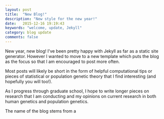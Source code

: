 ```yaml
---
layout: post
title:  "New Blog!"
description: "New style for the new year!"
date:   2015-12-16 19:19:43
keywords: "welcome, update, Jekyll"
category: blog update
comments: false
---
```


New year, new blog! I've been pretty happy with Jekyll as far as a static site generator. However I wanted to move to a new template which puts the blog as the focus so that I am encouraged to post more often.  

Most posts will likely be short in the form of helpful computational tips or pieces of statistical or population genetic theory that I find interesting (and hopefully you will too!).

As I progress through graduate school, I hope to write longer pieces on research that I am conducting and my opinions on current research in both human genetics and population genetics.  

<!-- TODO : find a good name -->
The name of the blog stems from a 
